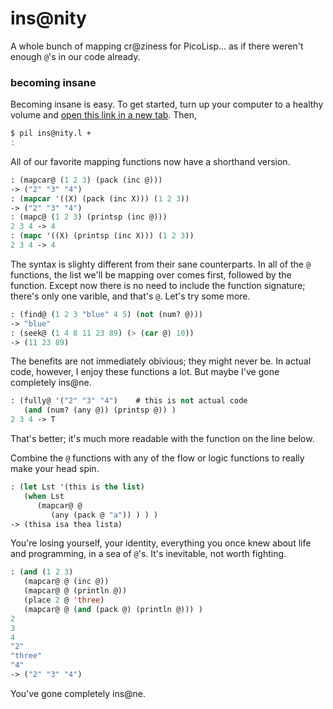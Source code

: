 # ins@nity
A whole bunch of mapping cr@ziness for PicoLisp... as if there weren't enough `@`'s in our code already.

### becoming insane
Becoming insane is easy. To get started, turn up your computer to a healthy volume and [open this link in a new tab](https://www.youtube.com/watch?v=kipooHI1NGc). Then,
```bash
$ pil ins@nity.l +
:
```
All of our favorite mapping functions now have a shorthand version.
```lisp
: (mapcar@ (1 2 3) (pack (inc @)))
-> ("2" "3" "4")
: (mapcar '((X) (pack (inc X))) (1 2 3))
-> ("2" "3" "4")
: (mapc@ (1 2 3) (printsp (inc @)))
2 3 4 -> 4
: (mapc '((X) (printsp (inc X))) (1 2 3))
2 3 4 -> 4
```

The syntax is slighty different from their sane counterparts. In all of the `@` functions, the list we'll be mapping over comes first, followed by the function. Except now there is no need to include the function signature; there's only one varible, and that's `@`. Let's try some more.

```lisp
: (find@ (1 2 3 "blue" 4 5) (not (num? @)))
-> "blue"
: (seek@ (1 4 8 11 23 89) (> (car @) 10))
-> (11 23 89)
```
The benefits are not immediately obivious; they might never be. In actual code, however, I enjoy these functions a lot. But maybe I've gone completely ins@ne.

```lisp
: (fully@ '("2" "3" "4")    # this is not actual code
   (and (num? (any @)) (printsp @)) )
2 3 4 -> T
```
That's better; it's much more readable with the function on the line below.


Combine the `@` functions with any of the flow or logic functions to really make your head spin.
```lisp
: (let Lst '(this is the list)
   (when Lst
      (mapcar@ @
         (any (pack @ "a")) ) ) )
-> (thisa isa thea lista)
```
You're losing yourself, your identity, everything you once knew about life and programming, in a sea of `@`'s. It's inevitable, not worth fighting.
```lisp
: (and (1 2 3)
   (mapcar@ @ (inc @))
   (mapcar@ @ (println @))
   (place 2 @ 'three)
   (mapcar@ @ (and (pack @) (println @))) )
2
3
4
"2"
"three"
"4"
-> ("2" "3" "4")
```
You've gone completely ins@ne. 
